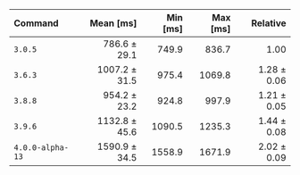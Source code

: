 | Command | Mean [ms] | Min [ms] | Max [ms] | Relative |
|:---|---:|---:|---:|---:|
| `3.0.5` | 786.6 ± 29.1 | 749.9 | 836.7 | 1.00 |
| `3.6.3` | 1007.2 ± 31.5 | 975.4 | 1069.8 | 1.28 ± 0.06 |
| `3.8.8` | 954.2 ± 23.2 | 924.8 | 997.9 | 1.21 ± 0.05 |
| `3.9.6` | 1132.8 ± 45.6 | 1090.5 | 1235.3 | 1.44 ± 0.08 |
| `4.0.0-alpha-13` | 1590.9 ± 34.5 | 1558.9 | 1671.9 | 2.02 ± 0.09 |
